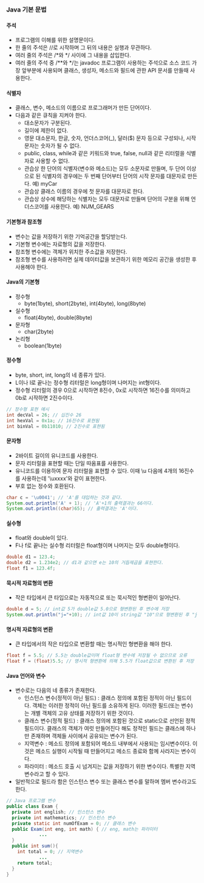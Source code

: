 ### Java 기본 문법

#### 주석

- 프로그램의 이해를 위한 설명문이다.
- 한 줄의 주석은 //로 시작하며 그 뒤의 내용은 실행과 무관하다.
- 여러 줄의 주석은 /\*와 \*/ 사이에 그 내용을 삽입한다.
- 여러 줄의 주석 중 /\*\*와 \*/는 javadoc 프로그램이 사용하는 주석으로 소스 코드 가장 앞부분에 사용되며 클래스, 생성자, 메소드와 필드에 관한 API 문서를 만들때 사용한다.

#### 식별자

- 클래스, 변수, 메소드의 이름으로 프로그래머가 만든 단어이다.
- 다음과 같은 큐칙을 지켜야 한다.
  - 대소문자가 구분된다.
  - 길이에 제한이 없다.
  - 영문 대소문자, 한글, 숫자, 언더스코어(\_), 달러($) 문자 등으로 구성되나, 시작 문자는 숫자가 될 수 없다.
  - public, class, while과 같은 키워드와 true, false, null과 같은 리터럴을 식별자로 사용할 수 없다.
  - 관습상 한 단어의 식별자(변수와 메소드)는 모두 소문자로 만들며, 두 단어 이상으로 된 식별자의 경우에는 두 번째 단어부터 단어의 시작 문자를 대문자로 만든다. 예) myCar
  - 관습상 클래스 이름의 경우에 첫 문자를 대문자로 한다.
  - 관습상 상수에 해당하는 식별자는 모두 대문자로 만들며 단어의 구분을 위해 언더스코어를 사용한다. 예) NUM_GEARS

#### 기본형과 참조형

- 변수는 값을 저장하기 위한 기억공간을 할당받는다.
- 기본형 변수에는 자료형의 값을 저장한다.
- 참조형 변수에는 객체가 위치한 주소값을 저장한다.
- 참조형 변수를 사용하려면 실제 데이터값을 보관하기 위한 메모리 공간을 생성한 후 사용해야 한다.

#### Java의 기본형

- 정수형
  - byte(1byte), short(2byte), int(4byte), long(8byte)
- 실수형
  - float(4byte), double(8byte)
- 문자형
  - char(2byte)
- 논리형
  - boolean(1byte)

#### 정수형

- byte, short, int, long의 네 종류가 있다.
- L이나 l로 끝나는 정수형 리터럴은 long형이며 나머지는 int형이다.
- 정수형 리터럴의 경우 0으로 시작하면 8진수, 0x로 시작하면 16진수를 의미하고 0b로 시작하면 2진수이다.

```java
// 정수형 표현 예시
int decVal = 26; // 십진수 26
int hexVal = 0x1a; // 16진수로 표현됨
int binVal = 0b11010; // 2진수로 표현됨
```

#### 문자형

- 2바이트 길이의 유니코드를 사용한다.
- 문자 리터럴을 표현할 때는 단일 따옴표를 사용한다.
- 유니코드를 이용하여 문자 리터럴을 표현할 수 있다. 이때 \u 다음에 4개의 16진수를 사용하는데 '\uxxxx'와 같이 표현한다.
- 부호 없는 정수와 호환된다.

```java
char c = '\u0041'; // 'A'를 대입하는 것과 같다.
System.out.println('A' + 1); // 'A'+1의 출력결과는 66이다.
System.out.println((char)65); // 출력결과는 'A'이다.
```

#### 실수형

- float와 double이 있다.
- F나 f로 끝나는 실수형 리터럴은 float형이며 나머지는 모두 double형이다.

```java
double d1 = 123.4;
double d2 = 1.234e2; // d1과 같으면 e는 10의 거듭제곱을 표현한다.
float f1 = 123.4f;
```

#### 묵시적 자료형의 변환

- 작은 타입에서 큰 타입으로는 자동적으로 또는 묵시적인 형변환이 일어난다.

```java
double d = 5; // int값 5가 double값 5.0으로 형변환된 후 변수에 저장
System.out.println("j="+10); // int값 10이 string값 "10"으로 형변환된 후 "j+10"이 출력
```

#### 명시적 자료형의 변환

- 큰 타입에서의 작은 타입으로 변환할 때는 명시적인 형변환을 해야 한다.

```java
float f = 5.5; // 5.5는 double값이며 float형 변수에 저장될 수 없으므로 오류
float f = (float)5.5; // 명시적 형변환에 의해 5.5가 float값으로 변환된 후 저장
```

#### Java 언어와 변수

- 변수로는 다음의 네 종류가 존재한다.
  - 인스턴스 변수(정적이 아닌 필드) : 클래스 정의에 포함된 정적이 아닌 필드이다. 객체는 이러한 정적이 아닌 필드를 소유하게 된다. 이러한 필드(또는 변수)는 개별 객체의 고유 상태를 저장하기 위한 것이다.
  - 클래스 변수(정적 필드) : 클래스 정의에 포함된 것으로 static으로 선언된 정적필드이다. 클래스의 객체가 여럿 만들어진다 해도 정적인 필드는 클래스에 하나만 존재하며 객체들 사이에서 공유되는 변수가 된다.
  - 지역변수 : 메소드 정의에 포함되어 메소드 내부에서 사용되는 임시변수이다. 이것은 메소드 실행이 시작될 때 만들어지고 메소드 종료와 함께 사라지는 변수이다.
  - 파라미터 : 메소드 호출 시 넘겨지는 값을 저장하기 위한 변수이다. 특별한 지역변수라고 할 수 있다.
- 일반적으로 필드라 함은 인스턴스 변수 또는 클래스 변수를 말하며 멤버 변수라고도 한다.

```java
// Java 프로그램 변수
public class Exam {
  private int english; // 인스턴스 변수
  private int mathematics; // 인스턴스 변수
  private static int numOfExam = 0; // 클래스 변수
  public Exam(int eng, int math) { // eng, math는 파라미터
            ...
  }
  public int sum(){
    int total = 0; // 지역변수
            ...
    return total;
  }
}
```
